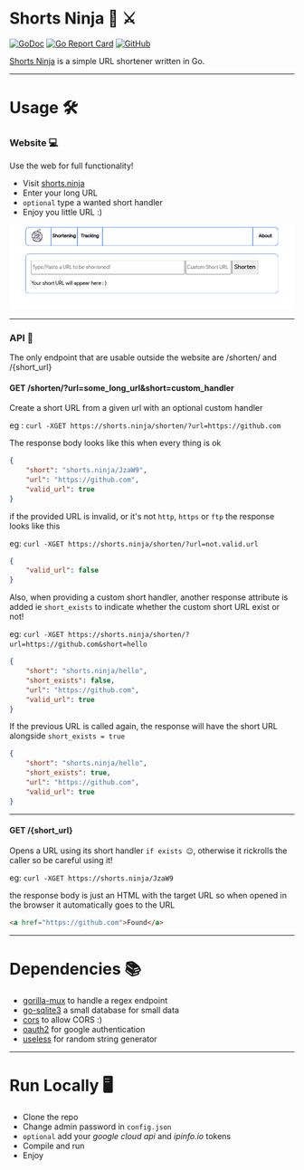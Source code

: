 # Shorts Ninja 🥷 ⚔️

[![GoDoc](https://godoc.org/github.com/baraa-almasri/shortsninja?status.png)](https://godoc.org/github.com/baraa-almasri/shortsninja)
[![Go Report Card](https://goreportcard.com/badge/github.com/baraa-almasri/shortsninja)](https://goreportcard.com/report/github.com/baraa-almasri/shortsninja)
[![GitHub](https://img.shields.io/github/license/baraa-almasri/shortsninja)](https://opensource.org/licenses/GPL-3.0)

[Shorts Ninja](https://shorts.ninja/) is a simple URL shortener written in Go.

---

# Usage 🛠️

### Website 💻

Use the web for full functionality!

- Visit [shorts.ninja](https://shorts.ninja)
- Enter your long URL
- `optional` type a wanted short handler
- Enjoy you little URL :)

<p align="center">
    <img src="https://raw.githubusercontent.com/baraa-almasri/shortsninja/main/res/preview.png">
</p>

---

### API 🧐

The only endpoint that are usable outside the website are /shorten/ and /{short_url}

#### GET /shorten/?url=some_long_url&short=custom_handler

Create a short URL from a given url with an optional custom handler

eg : `curl -XGET https://shorts.ninja/shorten/?url=https://github.com`

The response body looks like this when every thing is ok

```json
{
    "short": "shorts.ninja/JzaW9",
    "url": "https://github.com",
    "valid_url": true
}
```

if the provided URL is invalid, or it's not `http`, `https` or `ftp` the response looks like this

eg: `curl -XGET https://shorts.ninja/shorten/?url=not.valid.url`

```json
{
    "valid_url": false
}
```

Also, when providing a custom short handler, another response attribute is added ie `short_exists` to indicate whether
the custom short URL exist or not!

eg: `curl -XGET https://shorts.ninja/shorten/?url=https://github.com&short=hello`

```json
{
    "short": "shorts.ninja/hello",
    "short_exists": false,
    "url": "https://github.com",
    "valid_url": true
}
```

If the previous URL is called again, the response will have the short URL alongside `short_exists = true`

```json
{
    "short": "shorts.ninja/hello",
    "short_exists": true,
    "url": "https://github.com",
    "valid_url": true
}
```

---

#### GET /{short_url}

Opens a URL using its short handler `if exists 😉`, otherwise it rickrolls the caller so be careful using it!

eg: `curl -XGET https://shorts.ninja/JzaW9`

the response body is just an HTML with the target URL so when opened in the browser it automatically goes to the URL

```html
<a href="https://github.com">Found</a>
```

---

# Dependencies 📚 

- [gorilla-mux](github.com/gorilla/mux) to handle a regex endpoint
- [go-sqlite3](github.com/mattn/go-sqlite3) a small database for small data
- [cors](github.com/rs/cors) to allow CORS :)
- [oauth2](golang.org/x/oauth2) for google authentication
- [useless](github.com/baraa-almasri/useless) for random string generator

--- 

# Run Locally 🖥️
- Clone the repo 
- Change admin password in `config.json`
- `optional` add your *google cloud api* and *ipinfo.io* tokens
- Compile and run
- Enjoy
